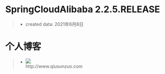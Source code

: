 # SpringCloudAlibaba 2.2.5.RELEASE
> - created data: 2021年6月8日
# 个人博客
> - <div style="text-align:left;"><img src="http://ovopark-dev.oos-website-cn.oos-cn.ctyunapi.cn/passengerflow/2021/06/04/109_34836.jpeg"></div>  http://www.qiusunzuo.com
